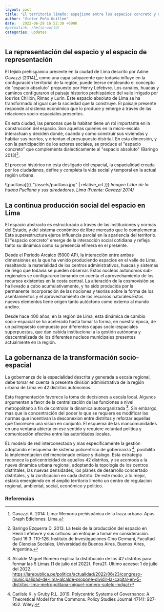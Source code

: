 ```yaml
---
layout: post
title: "El territorio limeño: espejismo entre los espacios concreto y abstracto"
author: "Victor Peña Guillen"
date:   2022-06-29 16:52:30 +0900
#permalink: /hello-world/
categories: updates
---
```


## La representación del espacio y el espacio de representación

El tejido prehispanico presente en la ciudad de Lima descrito por Adine Gavazzi (2014)[^1], como una capa subyacente que todavia influye en la configuración territorial de la región, puede leerse empleando el concepto de "espacio absoluto" propuesto por Henry Lefebvre.
Los canales, huacas y caminos configuraron el paisaje historico prehispánico del valle irrigado por los rios Chillón, Rimac y Lurín. Este espacio absoluto de Lima se ha transformado al igual que la sociedad que la construye. El paisaje presente responde al sistema económico que lo produce y emerge a través de las relaciones socio-espaciales presentes.

En esta ciudad, las personas que la habitan tiene un rol importante en la construcción del espacio. Son aquellas quienes en la micro-escala interactuan y deciden donde, cuando y como construir sus viviendas y habitar sus barrios, y orientan el presupuesto distrital. En esta dimensión, y con la participación de los actores sociales, se produce el "espacio concreto" que complementa dialecticamente al "espacio absoluto" (Baringo 2013)[^2].

El proceso histórico no esta desligado del espacial, la espacialidad creada por los ciudadanos, define y completa la vida social y temporal en la actual región urbana.

![pucllana]({{ "/assets/pucllana.jpg" | relative_url }})
*Imagen Lidar de la huaca Pucllana y sus alrededores, Lima (Fuente: Gavazzi 2014)*

## La continua producción social del espacio en Lima

El espacio abstracto es estructurado a traves de las instituciones y normas del Estado, y del sistema económico de libre mercado que lo complementa. Esta superestructura ejerce influencia parcial en la apariencia del territorio. El "espacio concreto" emerge de la interacción social cotidiana y refleja tanto su dinámica como su presencia efímera en el presente.

Desde el Periodo Arcaico (5000 AP), la interacción entre ambas dimensiones es la que ha venido produciendo espacios en el valle de Lima, resaltando la materialidad de los centros administrativos, huacas y sistemas de riego que todavia se pueden observar. Estos nucleos autonomos sub-regionales se configuraron tomando en cuenta el aprovechamiento de los recursos existentes en la costa central. La alteración de la cosmovisión se ha llevado a cabo acumulativamente, y ha sido producida por la permanente incorporación de las nociones y teorías sobre la forma de los asentamientos y el aprovechamiento de los recursos naturales.Estos nuevos elementos tiene origen tanto autóctono como externo al mundo andino.

Desde hace 400 años, en la región de Lima, esta dinámica de cambio socio-espacial se ha acelerado hasta tomar la forma, en nuestra época, de un palimpsesto compuesto por diferentes capas socio-espaciales superpuestas, que dan cabida institucional a la gestión autónoma y descentralizada de los diferentes nucleos municipales presentes actualmente en la región.

## La gobernanza de la transformación socio-espacial

La gobernanza de la espacialidad descrita y generada a escala regional, debe tomar en cuenta la presente división administrativa de la región urbana de Lima en 42 distritos autonomos.

Esta fragmentación favorece la toma de decisiones a escala local.
Algunos argumentan a favor de la centralización de las funciones a nivel metropolitano a fin de controlar la dinamica autoorganizada [^3]. Sin embargo, mas que la concentración del poder lo que se requiere es modificar las normas que incentivan la desconexion entre distritos y reforzar aquellas que favorecen una vision en conjunto. El esquema de las mancomunidades en una ventana abierta en ese sentido y requiere voluntad politica y comunicación efectiva entre las autoridades locales.

EL modelo de red interconectada y mas especificamente la gestión adoptando el esquema de sistema policentrico de gobernanza [^4], posibilita la implementacion del mencionado enlace y dialogo. Esta estrategia reconoce la policentricidad de aquellos 42 distritos, y se acomoda a la nueva dinamica urbana regional, adoptando la topología de los centros distritales, las nuevas densidades, los planes de desarrollo concertado distritales, y la zonificacion en cada distrito. De este modo, a lo mejor, estaría emergiendo en el amplio territorio limeño un centro de regulacion regional, ambiental, social, económico y politico.

### Referencias

[^1]: Gavazzi A. 2014. Lima: Memoria prehispánica de la traza urbana. Apus Graph Ediciones. Lima.

[^2]: Baringo Ezquerra D. 2013. La tesis de la producción del espacio en Henri Lefebvre y sus críticos: un enfoque a tomar en consideración. Quid 16 3: 110-126. Instituto de Investigaciones Gino Germani, Facultad de Ciencias Sociales, Universidad de Buenos Aires. Buenos Aires, Argentina.

[^3]: Alcalde Miguel Romero explica la distribución de los 42 distritos para formar las 5 Limas (1 de julio del 2022). Peru21. Ultimo acceso: 1 de julio del 2022. <https://larepublica.pe/politica/actualidad/2022/06/23/congreso-municipalidad-de-lima-alcalde-propone-dividir-la-capital-en-5-distritos-lima-metropolitana-miguel-romero-sotelo-mdga/>

[^4]: Carlisle K. y Gruby R.L. 2019. Polycentric Systems of Governance: A Theoretical Model for the Commons. Policy Studies Journal 47(4): 927-952. Wiley.
